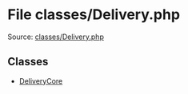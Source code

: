 File classes/Delivery.php
=========

Source: [classes/Delivery.php](https://github.com/PrestaShop/PrestaShop/blob/1.5.0.5/classes/Delivery.php)


Classes
-------

* [DeliveryCore](class.DeliveryCore.md)


